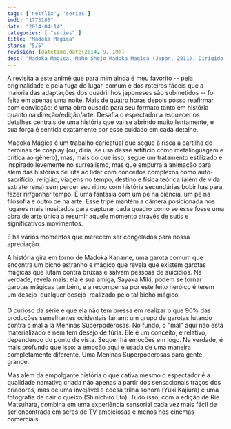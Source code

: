 ```yaml
---
tags: ['netflix', 'series']
imdb: "1773185"
date: "2014-04-14"
categories: [ "series" ]
title: "Madoka Magica"
stars: "5/5"
revision: [datetime.date(2014, 9, 19)]
desc: "Madoka Magica. Maho Shojo Madoka Magica (Japan, 2011). Dirigido por Tomoyuki Itamura, Yukihiro Miyamoto, Akiyuki Shinbo, Masahiro Mukai, Yuki Yase, Toshiaki Kidokoro, Shinichi Omata. Escrito por Gen Urobuchi, Alex Von David. Com Christine Marie Cabanos, Emiri Katou, Cassandra Morris, Chiwa Saito, Cristina Valenzuela, Aoi Yuki, Eri Kitamura, Sarah Anne Williams, Shelby Lindley."
---
```

A revisita a este animê que para mim ainda é meu favorito -- pela originalidade e pela fuga do lugar-comum e dos roteiros fáceis que a maioria das adaptações dos quadrinhos japoneses são submetidos -- foi feita em apenas uma noite. Mais de quatro horas depois posso reafirmar com convicção: é uma obra ousada para seu formato tanto em história quanto na direção/edição/arte. Desafia o espectador a esquecer os detalhes centrais de uma história que vai se abrindo muito lentamente, e sua força é sentida exatamente por esse cuidado em cada detalhe.

Madoka Mágica é um trabalho caricatual que segue à risca a cartilha de heroinas de cosplay (ou, diria, se usa desse artifício como metalinguagem e crítica ao gênero), mas, mais do que isso, segue um tratamento estilizado e inspirado levemente no surrealismo, mas que empurra a animação para além das histórias de luta ao lidar com conceitos complexos como auto-sacrifício, religião, viagens no tempo, destino e física teórica (além de vida extraterrena) sem perder seu ritmo com história secundárias bobinhas para fazer rir/ganhar tempo. É uma fantasia com um pé na ciência, um pé na filosofia e outro pé na arte. Esse tripé mantém a câmera posicionada nos lugares mais inusitados para capturar cada quadro como se esse fosse uma obra de arte única a resumir aquele momento através de sutis e significativos movimentos.

E há vários momentos que merecem ser congelados para nossa apreciação.

A história gira em torno de Madoka Kaname, uma garota comum que encontra um bicho estranho e mágico que revela que existem garotas mágicas que lutam contra bruxas e salvam pessoas de suicídios. Na verdade, revela mais: ela e sua amiga, Sayaka Miki, podem se tornar garotas mágicas também, e a recompensa por este feito heróico é terem um desejo  qualquer desejo  realizado pelo tal bicho mágico.

O curioso da série é que ela não tem pressa em realizar o que 90% das produções semelhantes ocidentais fariam: um grupo de garotas lutando contra o mal a la Meninas Superpoderosas. No fundo, o "mal" aqui não está materializado e nem tem desejo de fúria. Ele é um conceito, e relativo, dependendo do ponto de vista. Sequer há emoções em jogo. Na verdade, é mais profundo que isso: a emoção aqui é usada de uma maneira completamente diferente. Uma Meninas Superpoderosas para gente grande.

Mas além da empolgante história o que cativa mesmo o espectador é a qualidade narrativa criada não apenas a partir dos sensacionais traços dos criadores, mas de uma invejável e coesa trilha sonora (Yuki Kajiura) e uma fotografia de cair o queixo (Shinichiro Eto). Tudo isso, com a edição de Rie Matsuhara, combina em uma experiência sensorial cada vez mais fácil de ser encontrada em séres de TV ambiciosas e menos nos cinemas comerciais.
